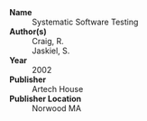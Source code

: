 
<dl>
	<dt><strong>Name</strong></dt>
	<dd>Systematic Software Testing</dd>
	<dt><strong>Author(s)</strong></dt>
	<dd>Craig, R.</dd>
	<dd>Jaskiel, S.</dd>
	<dt><strong>Year</strong></dt>
	<dd>2002</dd>
	<dt><strong>Publisher</strong></dt>
	<dd>Artech House</dd>
	<dt><strong>Publisher Location</strong></dt>
	<dd>Norwood MA</dd>
</dl>
